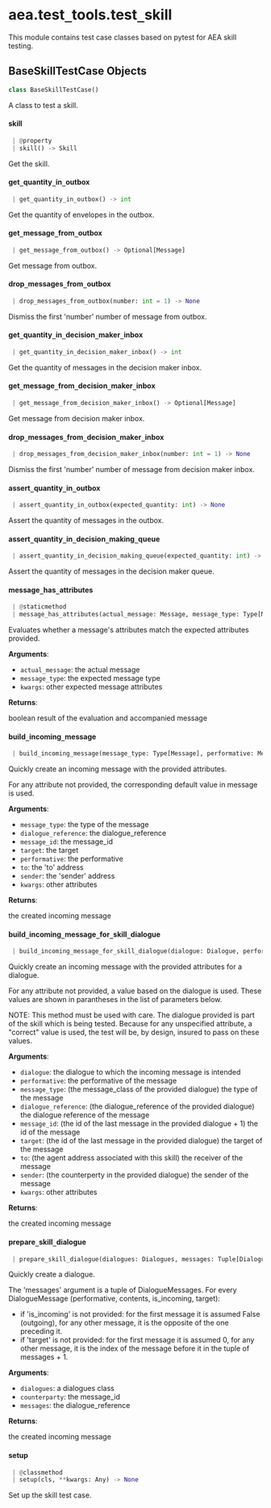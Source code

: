<a name="aea.test_tools.test_skill"></a>
# aea.test`_`tools.test`_`skill

This module contains test case classes based on pytest for AEA skill testing.

<a name="aea.test_tools.test_skill.BaseSkillTestCase"></a>
## BaseSkillTestCase Objects

```python
class BaseSkillTestCase()
```

A class to test a skill.

<a name="aea.test_tools.test_skill.BaseSkillTestCase.skill"></a>
#### skill

```python
 | @property
 | skill() -> Skill
```

Get the skill.

<a name="aea.test_tools.test_skill.BaseSkillTestCase.get_quantity_in_outbox"></a>
#### get`_`quantity`_`in`_`outbox

```python
 | get_quantity_in_outbox() -> int
```

Get the quantity of envelopes in the outbox.

<a name="aea.test_tools.test_skill.BaseSkillTestCase.get_message_from_outbox"></a>
#### get`_`message`_`from`_`outbox

```python
 | get_message_from_outbox() -> Optional[Message]
```

Get message from outbox.

<a name="aea.test_tools.test_skill.BaseSkillTestCase.drop_messages_from_outbox"></a>
#### drop`_`messages`_`from`_`outbox

```python
 | drop_messages_from_outbox(number: int = 1) -> None
```

Dismiss the first 'number' number of message from outbox.

<a name="aea.test_tools.test_skill.BaseSkillTestCase.get_quantity_in_decision_maker_inbox"></a>
#### get`_`quantity`_`in`_`decision`_`maker`_`inbox

```python
 | get_quantity_in_decision_maker_inbox() -> int
```

Get the quantity of messages in the decision maker inbox.

<a name="aea.test_tools.test_skill.BaseSkillTestCase.get_message_from_decision_maker_inbox"></a>
#### get`_`message`_`from`_`decision`_`maker`_`inbox

```python
 | get_message_from_decision_maker_inbox() -> Optional[Message]
```

Get message from decision maker inbox.

<a name="aea.test_tools.test_skill.BaseSkillTestCase.drop_messages_from_decision_maker_inbox"></a>
#### drop`_`messages`_`from`_`decision`_`maker`_`inbox

```python
 | drop_messages_from_decision_maker_inbox(number: int = 1) -> None
```

Dismiss the first 'number' number of message from decision maker inbox.

<a name="aea.test_tools.test_skill.BaseSkillTestCase.assert_quantity_in_outbox"></a>
#### assert`_`quantity`_`in`_`outbox

```python
 | assert_quantity_in_outbox(expected_quantity: int) -> None
```

Assert the quantity of messages in the outbox.

<a name="aea.test_tools.test_skill.BaseSkillTestCase.assert_quantity_in_decision_making_queue"></a>
#### assert`_`quantity`_`in`_`decision`_`making`_`queue

```python
 | assert_quantity_in_decision_making_queue(expected_quantity: int) -> None
```

Assert the quantity of messages in the decision maker queue.

<a name="aea.test_tools.test_skill.BaseSkillTestCase.message_has_attributes"></a>
#### message`_`has`_`attributes

```python
 | @staticmethod
 | message_has_attributes(actual_message: Message, message_type: Type[Message], **kwargs: Any, ,) -> Tuple[bool, str]
```

Evaluates whether a message's attributes match the expected attributes provided.

**Arguments**:

- `actual_message`: the actual message
- `message_type`: the expected message type
- `kwargs`: other expected message attributes

**Returns**:

boolean result of the evaluation and accompanied message

<a name="aea.test_tools.test_skill.BaseSkillTestCase.build_incoming_message"></a>
#### build`_`incoming`_`message

```python
 | build_incoming_message(message_type: Type[Message], performative: Message.Performative, dialogue_reference: Optional[Tuple[str, str]] = None, message_id: Optional[int] = None, target: Optional[int] = None, to: Optional[Address] = None, sender: Address = COUNTERPARTY_ADDRESS, **kwargs: Any, ,) -> Message
```

Quickly create an incoming message with the provided attributes.

For any attribute not provided, the corresponding default value in message is used.

**Arguments**:

- `message_type`: the type of the message
- `dialogue_reference`: the dialogue_reference
- `message_id`: the message_id
- `target`: the target
- `performative`: the performative
- `to`: the 'to' address
- `sender`: the 'sender' address
- `kwargs`: other attributes

**Returns**:

the created incoming message

<a name="aea.test_tools.test_skill.BaseSkillTestCase.build_incoming_message_for_skill_dialogue"></a>
#### build`_`incoming`_`message`_`for`_`skill`_`dialogue

```python
 | build_incoming_message_for_skill_dialogue(dialogue: Dialogue, performative: Message.Performative, message_type: Optional[Type[Message]] = None, dialogue_reference: Optional[Tuple[str, str]] = None, message_id: Optional[int] = None, target: Optional[int] = None, to: Optional[Address] = None, sender: Optional[Address] = None, **kwargs: Any, ,) -> Message
```

Quickly create an incoming message with the provided attributes for a dialogue.

For any attribute not provided, a value based on the dialogue is used.
These values are shown in parantheses in the list of parameters below.

NOTE: This method must be used with care. The dialogue provided is part of the skill
which is being tested. Because for any unspecified attribute, a "correct" value is used,
the test will be, by design, insured to pass on these values.

**Arguments**:

- `dialogue`: the dialogue to which the incoming message is intended
- `performative`: the performative of the message
- `message_type`: (the message_class of the provided dialogue) the type of the message
- `dialogue_reference`: (the dialogue_reference of the provided dialogue) the dialogue reference of the message
- `message_id`: (the id of the last message in the provided dialogue + 1) the id of the message
- `target`: (the id of the last message in the provided dialogue) the target of the message
- `to`: (the agent address associated with this skill) the receiver of the message
- `sender`: (the counterperty in the provided dialogue) the sender of the message
- `kwargs`: other attributes

**Returns**:

the created incoming message

<a name="aea.test_tools.test_skill.BaseSkillTestCase.prepare_skill_dialogue"></a>
#### prepare`_`skill`_`dialogue

```python
 | prepare_skill_dialogue(dialogues: Dialogues, messages: Tuple[DialogueMessage, ...], counterparty: Address = COUNTERPARTY_ADDRESS) -> Dialogue
```

Quickly create a dialogue.

The 'messages' argument is a tuple of DialogueMessages.
For every DialogueMessage (performative, contents, is_incoming, target):
- if 'is_incoming' is not provided: for the first message it is assumed False (outgoing),
for any other message, it is the opposite of the one preceding it.
- if 'target' is not provided: for the first message it is assumed 0,
for any other message, it is the index of the message before it in the tuple of messages + 1.

**Arguments**:

- `dialogues`: a dialogues class
- `counterparty`: the message_id
- `messages`: the dialogue_reference

**Returns**:

the created incoming message

<a name="aea.test_tools.test_skill.BaseSkillTestCase.setup"></a>
#### setup

```python
 | @classmethod
 | setup(cls, **kwargs: Any) -> None
```

Set up the skill test case.

